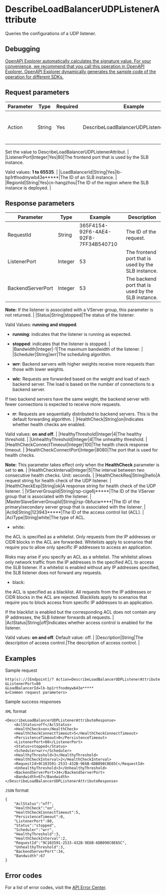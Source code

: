 # DescribeLoadBalancerUDPListenerAttribute

Queries the configurations of a UDP listener.

## Debugging

[OpenAPI Explorer automatically calculates the signature value. For your convenience, we recommend that you call this operation in OpenAPI Explorer. OpenAPI Explorer dynamically generates the sample code of the operation for different SDKs.](https://api.aliyun.com/#product=Slb&api=DescribeLoadBalancerUDPListenerAttribute&type=RPC&version=2014-05-15)

## Request parameters

|Parameter|Type|Required|Example|Description|
|---------|----|--------|-------|-----------|
|Action|String|Yes|DescribeLoadBalancerUDPListenerAttribute|The operation that you want to perform.

 Set the value to DescribeLoadBalancerUDPListenerAttribut. |
|ListenerPort|Integer|Yes|80|The frontend port that is used by the SLB instance.

 Valid values: **1 to 65535**. |
|LoadBalancerId|String|Yes|lb-bp1rtfnodmywb43e\*\*\*\*\*|The ID of an SLB instance. |
|RegionId|String|Yes|cn-hangzhou|The ID of the region where the SLB instance is deployed. |

## Response parameters

|Parameter|Type|Example|Description|
|---------|----|-------|-----------|
|RequestId|String|365F4154-92F6-4AE4-92F8-7FF34B540710|The ID of the request. |
|ListenerPort|Integer|53|The frontend port that is used by the SLB instance. |
|BackendServerPort|Integer|53|The backend port that is used by the SLB instance.

 **Note:** If the listener is associated with a VServer group, this parameter is not returned. |
|Status|String|stopped|The status of the listener.

 Valid Values: **running and stopped**.

 -   **running**: indicates that the listener is running as expected.
-   **stopped**: indicates that the listener is stopped. |
|Bandwidth|Integer|-1|The maximum bandwidth of the listener. |
|Scheduler|String|wrr|The scheduling algorithm.

 -   **wrr**: Backend servers with higher weights receive more requests than those with lower weights.
-   **wlc**: Requests are forwarded based on the weight and load of each backend server. The load is based on the number of connections to a backend server.

If two backend servers have the same weight, the backend server with fewer connections is expected to receive more requests.

-   **rr**: Requests are sequentially distributed to backend servers. This is the default forwarding algorithm. |
|HealthCheck|String|on|Indicates whether health checks are enabled.

 Valid values: **on and off**. |
|HealthyThreshold|Integer|4|The healthy threshold. |
|UnhealthyThreshold|Integer|4|The unhealthy threshold. |
|HealthCheckConnectTimeout|Integer|100|The health check response timeout. |
|HealthCheckConnectPort|Integer|8080|The port that is used for health checks.

 **Note:** This parameter takes effect only when the **HealthCheck** parameter is set to **on**. |
|HealthCheckInterval|Integer|5|The interval between two consecutive health checks. Unit: seconds. |
|HealthCheckReq|String|hello|A request string for health check of the UDP listener. |
|HealthCheckExp|String|ok|A response string for health check of the UDP listener. |
|VServerGroupId|String|rsp-cige6j\*\*\*\*\*|The ID of the VServer group that is associated with the listener. |
|MasterSlaveServerGroupId|String|rsp-0bfucw\*\*\*\*|The ID of the primary/secondary server group that is associated with the listener. |
|AclId|String|123943\*\*\*\*\*|The ID of the access control list \(ACL\). |
|AclType|String|white|The type of ACL.

 -   white:

the ACL is specified as a whitelist. Only requests from the IP addresses or CIDR blocks in the ACL are forwarded. Whitelists apply to scenarios that require you to allow only specific IP addresses to access an application.

Risks may arise if you specify an ACL as a whitelist. The whitelist allows only network traffic from the IP addresses in the specified ACL to access the SLB listener. If a whitelist is enabled without any IP addresses specified, the SLB listener does not forward any requests.

-   black:

the ACL is specified as a blacklist. All requests from the IP addresses or CIDR blocks in the ACL are rejected. Blacklists apply to scenarios that require you to block access from specific IP addresses to an application.

If the blacklist is enabled but the corresponding ACL does not contain any IP addresses, the SLB listener forwards all requests. |
|AclStatus|String|off|Indicates whether access control is enabled for the listener.

 Valid values: **on and off**. Default value: off. |
|Description|String|The description of access control.|The description of access control. |

## Examples

Sample request

```
http(s)://[Endpoint]/? Action=DescribeLoadBalancerUDPListenerAttribute
&ListenerPort=80
&LoadBalancerId=lb-bp1rtfnodmywb43e*****
&<Common request parameters>
```

Sample success responses

`XML` format

```
<DescribeLoadBalancerUDPListenerAttributeResponse>
    <AclStatus>off</AclStatus>
    <HealthCheck>on</HealthCheck>
    <HealthCheckConnectTimeout>5</HealthCheckConnectTimeout>
    <PersistenceTimeout>0</PersistenceTimeout>
    <ListenerPort>80</ListenerPort>
    <Status>stopped</Status>
    <Scheduler>wrr</Scheduler>
    <HealthyThreshold>3</HealthyThreshold>
    <HealthCheckInterval>2</HealthCheckInterval>
    <RequestId>9C103591-2533-432B-9E6B-6DB098C0E65C</RequestId>
    <UnhealthyThreshold>3</UnhealthyThreshold>
    <BackendServerPort>34</BackendServerPort>
    <Bandwidth>67</Bandwidth>
</DescribeLoadBalancerUDPListenerAttributeResponse>
```

`JSON` format

```
{
	"AclStatus":"off",
	"HealthCheck":"on",
	"HealthCheckConnectTimeout":5,
	"PersistenceTimeout":0,
	"ListenerPort":80,
	"Status":"stopped",
	"Scheduler":"wrr",
	"HealthyThreshold":3,
	"HealthCheckInterval":2,
	"RequestId":"9C103591-2533-432B-9E6B-6DB098C0E65C",
	"UnhealthyThreshold":3,
	"BackendServerPort":34,
	"Bandwidth":67
}
```

## Error codes

For a list of error codes, visit the [API Error Center](https://error-center.alibabacloud.com/status/product/Slb).

